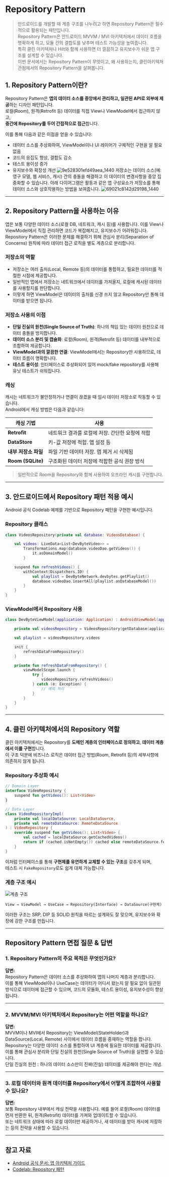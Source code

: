 # Repository Pattern
> 안드로이드를 개발할 때 계층 구조를 나누려고 하면 Repository Pattern은 필수적으로 활용되는 패턴입니다.  
> Repository Pattern은 안드로이드 MVVM / MVI 아키텍처에서 데이터 흐름을 명확하게 하고, 모듈 간의 결합도를 낮추며 테스트 가능성을 높여줍니다.  
> 특히 클린 아키텍처나 Hilt와 함께 사용하면 더 깔끔하고 유지보수가 쉬운 앱 구조를 설계할 수 있습니다.  
> 이번 문서에서는 Repository Pattern이 무엇이고, 왜 사용하는지, 클린아키텍쳐 관점에서의 Repository Pattern을 살펴봅니다.  

## 1. Repository Pattern이란?

Repository Pattern은 **앱의 데이터 소스를 중앙에서 관리하고, 일관된 API로 외부에 제공**하는 디자인 패턴입니다.   
로컬(Room), 원격(Retrofit 등) 데이터를 직접 View나 ViewModel에서 접근하지 않고,  
**중간에 Repository를 두어 간접적으로 접근**합니다.  

이를 통해 다음과 같은 이점을 얻을 수 있습니다:
- 데이터 소스를 추상화하여, ViewModel이나 UI 레이어가 구체적인 구현을 알 필요 없음
- 코드의 응집도 향상, 결합도 감소
- 테스트 용이성 증가
- 유지보수와 확장성 개선
![9e528301efd49aea_1440](https://github.com/user-attachments/assets/bbd4326e-bd06-45cc-b80c-fc6567f7c65e)
저장소는 데이터 소스(예: 영구 모델, 웹 서비스, 캐시) 간의 충돌을 해결하고 이 데이터의 변경사항을 중앙 집중화할 수 있습니다.
아래 다이어그램은 활동과 같은 앱 구성요소가 저장소를 통해 데이터 소스와 상호작용하는 방법을 보여줍니다.
![69021c8142d29198_1440](https://github.com/user-attachments/assets/8cd293e3-5c16-41e0-ab91-7374389a7b98)


---

## 2. Repository Pattern을 사용하는 이유
앱은 보통 다양한 데이터 소스(로컬 DB, 네트워크, 캐시 등)를 사용합니다. 이를 View나 ViewModel에서 직접 관리하면 코드가 복잡해지고, 유지보수가 어려워집니다.  
Repository Pattern은 이러한 문제를 해결하기 위해 관심사 분리(Separation of Concerns) 원칙에 따라 데이터 접근 로직을 별도 계층으로 분리합니다.

### 저장소의 역할

- 저장소는 여러 출처(Local, Remote 등)의 데이터를 통합하고, 필요한 데이터를 적절한 시점에 제공합니다.  
- 일반적인 앱에서 저장소는 네트워크에서 데이터를 가져올지, 로컬에 캐시된 데이터를 사용할지를 판단합니다.  
- 이렇게 하면 ViewModel은 데이터의 출처를 신경 쓰지 않고 Repository만 통해 데이터를 받으면 됩니다.

### 저장소 사용의 이점
- **단일 진실의 원천(Single Source of Truth)**: 하나의 책임 있는 데이터 원천으로 데이터 충돌을 방지합니다.
- **데이터 소스 분리 및 캡슐화**: 로컬(Room), 원격(Retrofit 등) 데이터를 내부적으로 조합하여 제공합니다.
- **ViewModel과의 깔끔한 연결**: ViewModel에서는 Repository만 사용하므로, 데이터 흐름이 명확합니다.
- **테스트 용이성**: 인터페이스로 추상화되어 있어 mock/fake repository를 사용해 유닛 테스트가 쉬워집니다.

### 캐싱

캐시는 네트워크가 불안정하거나 연결이 끊겼을 때 임시 데이터 저장소로 작동할 수 있습니다.  
Android에서 캐싱 방법은 다음과 같습니다:

| 캐싱 기법 | 사용 |
|-----------|------|
| **Retrofit** | 네트워크 결과를 로컬에 저장. 간단한 요청에 적합 |
| **DataStore** | 키-값 저장에 적합. 앱 설정 등 |
| **내부 저장소 파일** | 파일 기반 데이터 저장. 앱 제거 시 삭제됨 |
| **Room (SQLite)** | 구조화된 데이터 저장에 적합한 공식 권장 방식 |

> 일반적으로 Room을 Repository와 함께 사용하여 오프라인 캐시를 구현합니다.

---

## 3. 안드로이드에서 Repository 패턴 적용 예시

Android 공식 Codelab 예제를 기반으로 Repository 패턴을 구현한 예시입니다.

### Repository 클래스
```kotlin
class VideosRepository(private val database: VideosDatabase) {

    val videos: LiveData<List<DevByteVideo>> = 
        Transformations.map(database.videoDao.getVideos()) {
            it.asDomainModel()
        }

    suspend fun refreshVideos() {
        withContext(Dispatchers.IO) {
            val playlist = DevByteNetwork.devbytes.getPlaylist()
            database.videoDao.insertAll(playlist.asDatabaseModel())
        }
    }
}
```

### ViewModel에서 Repository 사용
```kotlin
class DevByteViewModel(application: Application) : AndroidViewModel(application) {

    private val videosRepository = VideosRepository(getDatabase(application))

    val playlist = videosRepository.videos

    init {
        refreshDataFromRepository()
    }

    private fun refreshDataFromRepository() {
        viewModelScope.launch {
            try {
                videosRepository.refreshVideos()
            } catch (e: Exception) {
                // 예외 처리
            }
        }
    }
}
```

---

## 4. 클린 아키텍처에서의 Repository 역할

클린 아키텍처에서는 Repository를 **도메인 계층의 인터페이스로 정의하고**, **데이터 계층에서 이를 구현**합니다.  
이 구조 덕분에 비즈니스 로직은 데이터 접근 방법(Room, Retrofit 등)의 세부사항에 의존하지 않게 됩니다.  

### Repository 추상화 예시
```kotlin
// Domain Layer
interface VideoRepository {
    suspend fun getVideos(): List<Video>
}

// Data Layer
class VideoRepositoryImpl(
    private val localDataSource: LocalDataSource,
    private val remoteDataSource: RemoteDataSource
) : VideoRepository {
    override suspend fun getVideos(): List<Video> {
        val cached = localDataSource.getCachedVideos()
        return if (cached.isNotEmpty()) cached else remoteDataSource.fetchVideos()
    }
}
```

이처럼 인터페이스를 통해 **구현체를 유연하게 교체할 수 있는 구조**를 갖추게 되며,  
테스트 시 `FakeRepository`로도 쉽게 대체 가능합니다.

### 계층 구조 예시

![계층 구조](https://miro.medium.com/v2/resize:fit:1000/format:webp/0*IJ_FkHUGMfWQAC1K.png)

```
View → ViewModel → UseCase → Repository(Interface) → DataSource(구현체)
```

이러한 구조는 SRP, DIP 등 SOLID 원칙을 따르는 설계와도 잘 맞으며, 유지보수와 확장에 강한 구조를 만듭니다.

---

## Repository Pattern 면접 질문 & 답변

### 1. Repository Pattern의 주요 목적은 무엇인가요?

**답변:**  
Repository Pattern은 데이터 소스를 추상화하여 앱의 나머지 계층과 분리합니다.  
이를 통해 ViewModel이나 UseCase는 데이터가 어디서 왔는지 알 필요 없이 일관된 방식으로 데이터에 접근할 수 있으며, 코드의 모듈화, 테스트 용이성, 유지보수성이 향상됩니다.

---

### 2. MVVM/MVI 아키텍처에서 Repository는 어떤 역할을 하나요?

**답변:**  
MVVM이나 MVI에서 Repository는 ViewModel(StateHolder)과 DataSource(Local, Remote) 사이에서 데이터 흐름을 중재하는 역할을 합니다.  
Repository는 다양한 데이터 소스를 통합하여 UI 계층에 필요한 데이터를 제공합니다.    
이를 통해 관심사 분리와 단일 진실의 원천(Single Source of Truth)을 실현할 수 있습니다.  
단일 진실의 원천 : 하나의 데이터 소스만이 진짜(진실) 데이터를 제공해야 한다는 개념.  

---

### 3. 로컬 데이터와 원격 데이터를 Repository에서 어떻게 조합하여 사용할 수 있나요?

**답변:**  
보통 Repository 내부에서 캐싱 전략을 사용합니다. 예를 들어 로컬(Room) 데이터를 먼저 반환한 뒤, 원격(Retrofit) 데이터를 가져와 업데이트할 수 있습니다.  
또는 네트워크 상태에 따라 로컬 데이터만 제공하거나, 새 데이터를 받아 캐시에 저장하는 등의 전략을 사용할 수 있습니다.

---



## 참고 자료
- [Android 공식 문서: 앱 아키텍처 가이드](https://developer.android.com/jetpack/guide/data-layer)
- [Codelab: Repository 패턴](https://developer.android.com/codelabs/basic-android-kotlin-training-repository-pattern)

